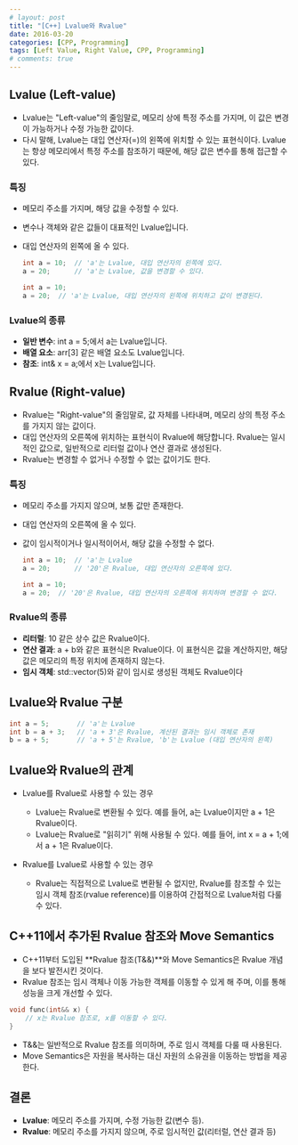 ```yaml
---
# layout: post
title: "[C++] Lvalue와 Rvalue"
date: 2016-03-20
categories: [CPP, Programming]
tags: [Left Value, Right Value, CPP, Programming]
# comments: true
---
```


## Lvalue (Left-value)

- Lvalue는 "Left-value"의 줄임말로, 메모리 상에 특정 주소를 가지며, 이 값은 변경이 가능하거나 수정 가능한 값이다.
- 다시 말해, Lvalue는 대입 연산자(=)의 왼쪽에 위치할 수 있는 표현식이다. Lvalue는 항상 메모리에서 특정 주소를 참조하기 때문에, 해당 값은 변수를 통해 접근할 수 있다.

### 특징

- 메모리 주소를 가지며, 해당 값을 수정할 수 있다.
- 변수나 객체와 같은 값들이 대표적인 Lvalue입니다.
- 대입 연산자의 왼쪽에 올 수 있다.
	```cpp
	int a = 10;  // 'a'는 Lvalue, 대입 연산자의 왼쪽에 있다.
	a = 20;      // 'a'는 Lvalue, 값을 변경할 수 있다.
	```

	```cpp
	int a = 10;
	a = 20;  // 'a'는 Lvalue, 대입 연산자의 왼쪽에 위치하고 값이 변경된다.
	```

### Lvalue의 종류

- **일반 변수**: int a = 5;에서 a는 Lvalue입니다.
- **배열 요소**: arr[3] 같은 배열 요소도 Lvalue입니다.
- **참조**: int& x = a;에서 x는 Lvalue입니다.

## Rvalue (Right-value)

- Rvalue는 "Right-value"의 줄임말로, 값 자체를 나타내며, 메모리 상의 특정 주소를 가지지 않는 값이다.
- 대입 연산자의 오른쪽에 위치하는 표현식이 Rvalue에 해당합니다. Rvalue는 일시적인 값으로, 일반적으로 리터럴 값이나 연산 결과로 생성된다.
- Rvalue는 변경할 수 없거나 수정할 수 없는 값이기도 한다.

### 특징

- 메모리 주소를 가지지 않으며, 보통 값만 존재한다.
- 대입 연산자의 오른쪽에 올 수 있다.
- 값이 임시적이거나 일시적이어서, 해당 값을 수정할 수 없다.
	```cpp
	int a = 10;  // 'a'는 Lvalue
	a = 20;      // '20'은 Rvalue, 대입 연산자의 오른쪽에 있다.
	```

	```cpp
	int a = 10;
	a = 20;  // '20'은 Rvalue, 대입 연산자의 오른쪽에 위치하며 변경할 수 없다.
	```

### Rvalue의 종류

- **리터럴**: 10 같은 상수 값은 Rvalue이다.
- **연산 결과**: a + b와 같은 표현식은 Rvalue이다. 이 표현식은 값을 계산하지만, 해당 값은 메모리의 특정 위치에 존재하지 않는다.
- **임시 객체**: std::vector<int>(5)와 같이 임시로 생성된 객체도 Rvalue이다

## Lvalue와 Rvalue 구분

```cpp
int a = 5;       // 'a'는 Lvalue
int b = a + 3;   // 'a + 3'은 Rvalue, 계산된 결과는 임시 객체로 존재
b = a + 5;       // 'a + 5'는 Rvalue, 'b'는 Lvalue (대입 연산자의 왼쪽)
```

## Lvalue와 Rvalue의 관계

- Lvalue를 Rvalue로 사용할 수 있는 경우
	- Lvalue는 Rvalue로 변환될 수 있다. 예를 들어, a는 Lvalue이지만 a + 1은 Rvalue이다.
	- Lvalue는 Rvalue로 "읽히기" 위해 사용될 수 있다. 예를 들어, int x = a + 1;에서 a + 1은 Rvalue이다.

- Rvalue를 Lvalue로 사용할 수 있는 경우
	- Rvalue는 직접적으로 Lvalue로 변환될 수 없지만, Rvalue를 참조할 수 있는 임시 객체 참조(rvalue reference)를 이용하여 간접적으로 Lvalue처럼 다룰 수 있다.

## C++11에서 추가된 Rvalue 참조와 Move Semantics

- C++11부터 도입된 **Rvalue 참조(T&&)**와 Move Semantics은 Rvalue 개념을 보다 발전시킨 것이다.
- Rvalue 참조는 임시 객체나 이동 가능한 객체를 이동할 수 있게 해 주며, 이를 통해 성능을 크게 개선할 수 있다.

```cpp
void func(int&& x) {
    // x는 Rvalue 참조로, x를 이동할 수 있다.
}
```

- T&&는 일반적으로 Rvalue 참조를 의미하며, 주로 임시 객체를 다룰 때 사용된다.
- Move Semantics은 자원을 복사하는 대신 자원의 소유권을 이동하는 방법을 제공한다.

## 결론

- **Lvalue**: 메모리 주소를 가지며, 수정 가능한 값(변수 등).
- **Rvalue**: 메모리 주소를 가지지 않으며, 주로 임시적인 값(리터럴, 연산 결과 등)